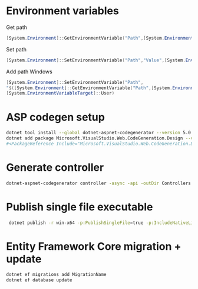 # Environment variables
Get path
```ps1
[System.Environment]::GetEnvironmentVariable("Path",[System.EnvironmentVariableTarget]::User)
```

Set path
```ps1
[System.Environment]::SetEnvironmentVariable("Path","Value",[System.EnvironmentVariableTarget]::User])
```

Add path Windows
```ps1
[System.Environment]::SetEnvironmentVariable("Path",
"$([System.Environment]::GetEnvironmentVariable("Path",[System.EnvironmentVariableTarget]::User));NewValue",
[System.EnvironmentVariableTarget]::User)
```

# ASP codegen setup

```sh
dotnet tool install --global dotnet-aspnet-codegenerator --version 5.0.2
dotnet add package Microsoft.VisualStudio.Web.CodeGeneration.Design --version 5.0.2
#<PackageReference Include="Microsoft.VisualStudio.Web.CodeGeneration.Design" Version="5.0.2" />
```
# Generate controller

```sh
dotnet-aspnet-codegenerator controller -async -api -outDir Controllers -name MyController
```

# Publish single file executable
```sh
 dotnet publish -r win-x64 -p:PublishSingleFile=true -p:IncludeNativeLibrariesForSelfExtract=true --self-contained true
```

# Entity Framework Core migration + update

```sh
dotnet ef migrations add MigrationName
dotnet ef database update
```
